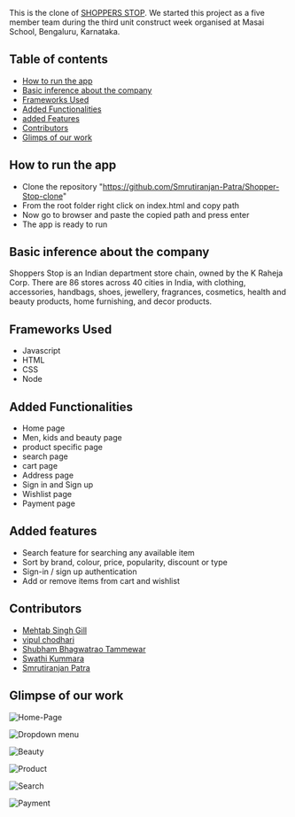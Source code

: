 This is the clone of [SHOPPERS STOP](https://www.shoppersstop.com). We started this project as a five member team during the third unit construct week organised at Masai School, Bengaluru, Karnataka.

## Table of contents

* [How to run the app](#how-to-run-the-app)
* [Basic inference about the company](#basic-inference-about-the-company)
* [Frameworks Used](#frameworks-used)
* [Added Functionalities](#added-functionalities)
* [added Features](#added-features)
* [Contributors](#contributors)
* [Glimps of our work](#glimpse-of-our-work)


## How to run the app
* Clone the repository "https://github.com/Smrutiranjan-Patra/Shopper-Stop-clone"
* From the root folder right click on index.html and copy path
* Now go to browser and paste the copied path and press enter
* The app is ready to run

## Basic inference about the company

Shoppers Stop is an Indian department store chain, owned by the K Raheja Corp. There are 86 stores across 40 cities in India, with clothing, accessories, handbags, shoes, jewellery, fragrances, cosmetics, health and beauty products, home furnishing, and decor products.

## Frameworks Used
* Javascript
* HTML
* CSS
* Node

## Added Functionalities
* Home page
* Men, kids and beauty page
* product specific page
* search page
* cart page
* Address page
* Sign in and  Sign up
* Wishlist page
* Payment page

## Added features
* Search feature for searching any available item
* Sort by brand, colour, price, popularity, discount or type
* Sign-in / sign up authentication
* Add or remove items from cart and wishlist


## Contributors



* [Mehtab Singh Gill](https://github.com/mehtab39)
* [vipul chodhari](https://github.com/vipchoudhary13)
* [Shubham Bhagwatrao Tammewar](https://github.com/Shubhamtammewar)
* [Swathi Kummara](https://github.com/swathi191254)
* [Smrutiranjan Patra](https://github.com/Smrutiranjan-Patra)



## Glimpse of our work
![Home-Page](https://raw.githubusercontent.com/Smrutiranjan-Patra/Shopper-Stop-clone/ae9ac749f919806502f5ca7ca013d012bd83e52f/public/Images/home.png?token=AVZCT2VIVUV3KNWTXZPBDPTBTJN6C)


![Dropdown menu](https://raw.githubusercontent.com/Smrutiranjan-Patra/Shopper-Stop-clone/ae9ac749f919806502f5ca7ca013d012bd83e52f/public/Images/dropdown.png?token=AVZCT2UVKPFNSG47YEYKW2TBTJN3M)


![Beauty](https://raw.githubusercontent.com/Smrutiranjan-Patra/Shopper-Stop-clone/main/public/Images/beauty.png?token=AVZCT2RK7ZLPOBWWBOB3K2LBTJOPK)


![Product](https://raw.githubusercontent.com/Smrutiranjan-Patra/Shopper-Stop-clone/main/public/Images/Productspecific.png?token=AVZCT2V64EU46CKOV2UXOALBTJOU2)


![Search](https://raw.githubusercontent.com/Smrutiranjan-Patra/Shopper-Stop-clone/ae9ac749f919806502f5ca7ca013d012bd83e52f/public/Images/search.png?token=AVZCT2XNJXJWXBD5ELCKQ6TBTJODQ)


![Payment](https://raw.githubusercontent.com/Smrutiranjan-Patra/Shopper-Stop-clone/ae9ac749f919806502f5ca7ca013d012bd83e52f/public/Images/payment.png?token=AVZCT2VT2SUAQJY5ZWATXOLBTJN74)



